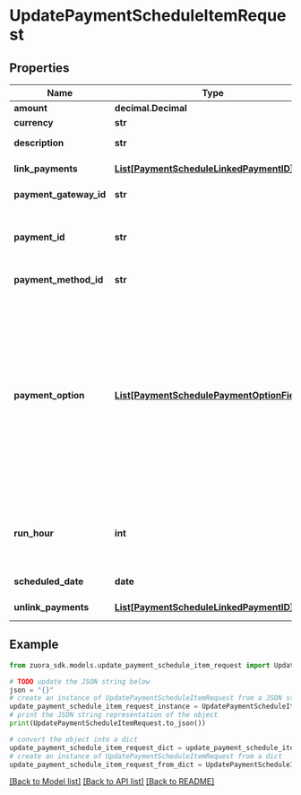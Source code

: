 # UpdatePaymentScheduleItemRequest


## Properties

Name | Type | Description | Notes
------------ | ------------- | ------------- | -------------
**amount** | **decimal.Decimal** | The amount of the payment.  | [optional] 
**currency** | **str** | The currency of the payment.  | [optional] 
**description** | **str** | The description of the payment schedule item.  | [optional] 
**link_payments** | [**List[PaymentScheduleLinkedPaymentID]**](PaymentScheduleLinkedPaymentID.md) | Container for payments linked to the payment schedule item.  | [optional] 
**payment_gateway_id** | **str** | ID of the payment gateway of the payment schedule item.  | [optional] 
**payment_id** | **str** | ID of the payment to be linked to the payment schedule item.   **Note**: This feild is version controlled. To enable this field, you must set &#x60;zuora-version&#x60; to equal or smaller than &#x60;336.0&#x60;. | [optional] 
**payment_method_id** | **str** | ID of the payment method of the payment schedule item.  | [optional] 
**payment_option** | [**List[PaymentSchedulePaymentOptionFields]**](PaymentSchedulePaymentOptionFields.md) | Container for the paymentOption items, which describe the transactional level rules for processing payments. Currently, only the Gateway Options type is supported.   Here is an example:  &#x60;&#x60;&#x60;  \&quot;paymentOption\&quot;: [   {     \&quot;type\&quot;: \&quot;GatewayOptions\&quot;,     \&quot;detail\&quot;: {       \&quot;SecCode\&quot;:\&quot;WEB\&quot;     }   } ]  &#x60;&#x60;&#x60;   &#x60;paymentOption&#x60; of the payment schedule takes precedence over &#x60;paymentOption&#x60; of the payment schedule item.   To enable this field, submit a request at [Zuora Global Support](https://support.zuora.com/). This field is only available if &#x60;zuora-version&#x60; is set to &#x60;337.0&#x60; or later. | [optional] 
**run_hour** | **int** | At which hour of the day in the tenant’s timezone this payment will be collected. If the payment &#x60;runHour&#x60; and &#x60;scheduledDate&#x60; are backdated, the system will collect the payment when the next runHour occurs. | [optional] 
**scheduled_date** | **date** | The scheduled date when the payment is processed.  | [optional] 
**unlink_payments** | [**List[PaymentScheduleLinkedPaymentID]**](PaymentScheduleLinkedPaymentID.md) | Container for payments to be unlinked from the payment schedule item.  | [optional] 

## Example

```python
from zuora_sdk.models.update_payment_schedule_item_request import UpdatePaymentScheduleItemRequest

# TODO update the JSON string below
json = "{}"
# create an instance of UpdatePaymentScheduleItemRequest from a JSON string
update_payment_schedule_item_request_instance = UpdatePaymentScheduleItemRequest.from_json(json)
# print the JSON string representation of the object
print(UpdatePaymentScheduleItemRequest.to_json())

# convert the object into a dict
update_payment_schedule_item_request_dict = update_payment_schedule_item_request_instance.to_dict()
# create an instance of UpdatePaymentScheduleItemRequest from a dict
update_payment_schedule_item_request_from_dict = UpdatePaymentScheduleItemRequest.from_dict(update_payment_schedule_item_request_dict)
```
[[Back to Model list]](../README.md#documentation-for-models) [[Back to API list]](../README.md#documentation-for-api-endpoints) [[Back to README]](../README.md)


